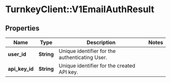 # TurnkeyClient::V1EmailAuthResult

## Properties
Name | Type | Description | Notes
------------ | ------------- | ------------- | -------------
**user_id** | **String** | Unique identifier for the authenticating User. | 
**api_key_id** | **String** | Unique identifier for the created API key. | 

